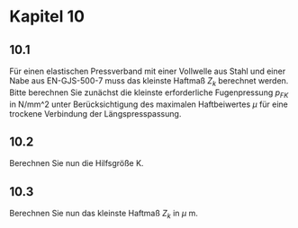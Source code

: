 # Kapitel 10

## 10.1

Für einen elastischen Pressverband mit einer Vollwelle aus Stahl und einer Nabe aus EN-GJS-500-7 muss das kleinste Haftmaß $Z_k$ berechnet werden. Bitte berechnen Sie zunächst die kleinste erforderliche Fugenpressung $p_{FK}$ in N/mm^2 unter Berücksichtigung des maximalen Haftbeiwertes $\mu$ für eine trockene Verbindung der Längspresspassung.

## 10.2

Berechnen Sie nun die Hilfsgröße K.

## 10.3

Berechnen Sie nun das kleinste Haftmaß $Z_k$ in $\mu$ m.